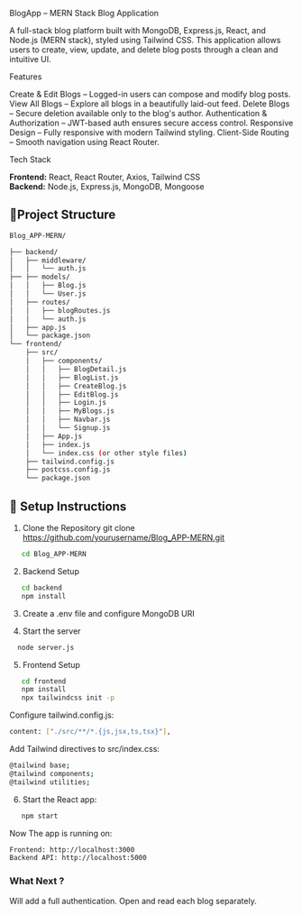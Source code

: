 BlogApp – MERN Stack Blog Application

   A full-stack blog platform built with MongoDB, Express.js, React, and Node.js (MERN stack), styled using Tailwind CSS. This application allows users to create, view, update, and delete blog posts through a clean and intuitive UI.

Features

   Create & Edit Blogs – Logged-in users can compose and modify blog posts.
   View All Blogs – Explore all blogs in a beautifully laid-out feed.
   Delete Blogs – Secure deletion available only to the blog's author.
   Authentication & Authorization – JWT-based auth ensures secure access control.
   Responsive Design – Fully responsive with modern Tailwind styling.
   Client-Side Routing – Smooth navigation using React Router.

Tech Stack

**Frontend:** React, React Router, Axios, Tailwind CSS  
**Backend:** Node.js, Express.js, MongoDB, Mongoose

## 📁Project Structure
```bash
Blog_APP-MERN/

├── backend/
│   ├── middleware/
│   │   └── auth.js
├── ├── models/
│   │   ├── Blog.js
│   │   └── User.js
│   ├── routes/
│   │   ├── blogRoutes.js
│   │   └── auth.js
│   ├── app.js
│   └── package.json
└── frontend/
    ├── src/
    │   ├── components/
    │   │   ├── BlogDetail.js
    │   │   ├── BlogList.js
    │   │   ├── CreateBlog.js
    │   │   ├── EditBlog.js
    │   │   ├── Login.js
    │   │   ├── MyBlogs.js
    │   │   ├── Navbar.js
    │   │   └── Signup.js
    │   ├── App.js
    │   ├── index.js
    │   └── index.css (or other style files)
    ├── tailwind.config.js
    ├── postcss.config.js
    └── package.json
```
## 🔧 Setup Instructions
1. Clone the Repository
git clone https://github.com/yourusername/Blog_APP-MERN.git
```bash
   cd Blog_APP-MERN
```

2. Backend Setup
```bash
   cd backend
   npm install
```

3. Create a .env file and configure MongoDB URI

4. Start the server 
 ```bash 
   node server.js
```

5. Frontend Setup
```bash
   cd frontend
   npm install
   npx tailwindcss init -p
```
Configure tailwind.config.js:
```bash
content: ["./src/**/*.{js,jsx,ts,tsx}"],
```

Add Tailwind directives to src/index.css:
```bash
@tailwind base;
@tailwind components;
@tailwind utilities;
```

6. Start the React app:
```bash
   npm start
```
Now The app is running on:
```bash
Frontend: http://localhost:3000
Backend API: http://localhost:5000
```

### What Next ?

   Will add a full authentication.
   Open and read each blog separately.